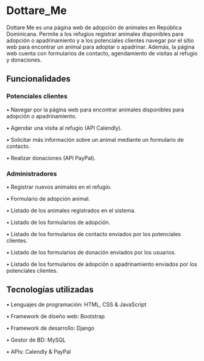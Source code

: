 # Dottare_Me
Dottare Me es una página web de adopción de animales en República Dominicana. Permite a los refugios registrar animales disponibles para adopción o apadrinamiento y a los potenciales clientes navegar por el sitio web para encontrar un animal para adoptar o apadrinar. Además, la página web cuenta con formularios de contacto, agendamiento de visitas al refugio y donaciones.

## Funcionalidades
### Potenciales clientes

• Navegar por la página web para encontrar animales disponibles para adopción o apadrinamiento.

• Agendar una visita al refugio (API Calendly).

• Solicitar más información sobre un animal mediante un formulario de contacto.

• Realizar donaciones (API PayPal).

### Administradores

• Registrar nuevos animales en el refugio.

• Formulario de adopción animal.

• Listado de los animales registrados en el sistema.

• Listado de los formularios de adopción.

• Listado de los formularios de contacto enviados por los potenciales clientes.

• Listado de los formularios de donación enviados por los usuarios.

• Listado de los formularios de adopción o apadrinamiento enviados por los potenciales clientes.

## Tecnologías utilizadas

• Lenguajes de programación: HTML, CSS & JavaScript

• Framework de diseño web: Bootstrap

• Framework de desarrollo: Django

• Gestor de BD: MySQL

• APIs: Calendly & PayPal
